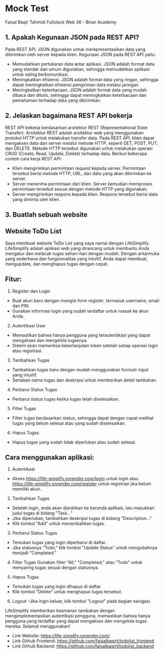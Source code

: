 # Mock Test
Faisal Baqir Tahmidi
Fullstack Web 36 - Binar Academy

## 1. Apakah Kegunaan JSON pada REST API?
Pada REST API, JSON digunakan untuk merepresentasikan data yang dikirimkan oleh server kepada klien. Kegunaan JSON pada REST API yaitu:
- Memudahkan pertukaran data antar aplikasi. JSON adalah format data yang standar dan umum digunakan, sehingga memudahkan aplikasi untuk saling berkomunikasi.
- Meningkatkan efisiensi. JSON adalah format data yang ringan, sehingga dapat meningkatkan efisiensi pengiriman data melalui jaringan.
- Meningkatkan keterbacaan. JSON adalah format data yang mudah dibaca dan ditulis, sehingga dapat meningkatkan keterbacaan dan pemahaman terhadap data yang dikirimkan.

## 2. Jelaskan bagaimana REST API bekerja
REST API bekerja berdasarkan arsitektur REST (Representational State Transfer). Arsitektur REST adalah arsitektur web yang menggunakan protokol HTTP untuk melakukan transfer data.
Pada REST API, klien dapat mengakses data dari server melalui metode HTTP, seperti GET, POST, PUT, dan DELETE. Metode HTTP tersebut digunakan untuk melakukan operasi CRUD (Create, Read, Update, Delete) terhadap data. Berikut beberapa contoh cara kerja REST API:
- Klien mengirimkan permintaan request kepada server. Permintaan tersebut berisi metode HTTP, URL, dan data yang akan dikirimkan ke server.
- Server menerima permintaan dari klien. Server kemudian memproses permintaan tersebut sesuai dengan metode HTTP yang digunakan.
- Server mengirimkan respons kepada klien. Respons tersebut berisi data yang diminta oleh klien.

## 3. Buatlah sebuah website
## Website ToDo List
Saya membuat website ToDo List yang saya namai dengan LifeSimplify. LifeSimplify adalah aplikasi web yang dirancang untuk membantu Anda mengatur dan melacak tugas sehari-hari dengan mudah. Dengan antarmuka yang sederhana dan fungsionalitas yang intuitif, Anda dapat membuat, mengupdate, dan menghapus tugas dengan cepat.

## Fitur:
1. Register dan Login
- Buat akun baru dengan mengisi form register, termasuk username, email dan PIN.
- Gunakan informasi login yang sudah terdaftar untuk masuk ke akun Anda.

2. Autentikasi User
- Memastikan bahwa hanya pengguna yang terautentikasi yang dapat mengakses dan mengelola tugasnya.
- Sistem akan memeriksa keberlanjutan token setelah setiap operasi login atau registrasi.

3. Tambahkan Tugas
- Tambahkan tugas baru dengan mudah menggunakan formulir input yang intuitif.
- Sertakan nama tugas dan deskripsi untuk memberikan detail tambahan.

4. Perbarui Status Tugas
- Perbarui status tugas ketika tugas telah diselesaikan.

5. Filter Tugas
- Filter tugas berdasarkan status, sehingga dapat dengan cepat melihat tugas yang belum selesai atau yang sudah diselesaikan.

6. Hapus Tugas
- Hapus tugas yang sudah tidak diperlukan atau sudah selesai.

## Cara menggunakan aplikasi:
1. Autentikasi
- Akses https://life-simplify.onrender.com/login untuk login atau https://life-simplify.onrender.com/register untuk registrasi jika belum memiliki akun.

2. Tambahkan Tugas
- Setelah login, anda akan diarahkan ke beranda aplikasi, lalu masukkan judul tugas di bidang "Task..."
- Jika diperlukan, tambahkan deskripsi tugas di bidang "Description..."
- Klik tombol "Add" untuk menambahkan tugas.

3. Perbarui Status Tugas
- Temukan tugas yang ingin diperbarui di daftar.
- Jika statusnya "Todo," klik tombol "Update Status" untuk mengubahnya menjadi "Completed."

4. Filter Tugas
Gunakan filter "All," "Completed," atau "Todo" untuk menyaring tugas sesuai dengan statusnya.

5. Hapus Tugas
- Temukan tugas yang ingin dihapus di daftar.
- Klik tombol "Delete" untuk menghapus tugas tersebut.

6. Logout
-Jika ingin keluar, klik tombol "Logout" pada bagian navigasi.

LifeSimplify memberikan keamanan tambahan dengan mengimplementasikan autentikasi pengguna, memastikan bahwa hanya pengguna yang terdaftar yang dapat mengakses dan mengelola tugas mereka. Selamat menggunakan!


- Link Website: https://life-simplify.onrender.com/
- Link Github Frontend: https://github.com/faisalbaqirt/todolist_frontend
- Link Github Backend: https://github.com/faisalbaqirt/todolist_backend
